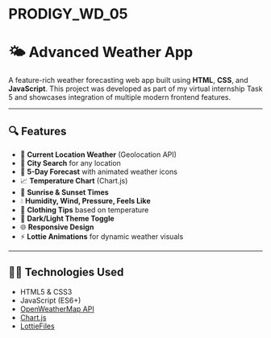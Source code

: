 # PRODIGY_WD_05
# 🌤️ Advanced Weather App

A feature-rich weather forecasting web app built using **HTML**, **CSS**, and **JavaScript**. This project was developed as part of my virtual internship Task 5 and showcases integration of multiple modern frontend features.

---

## 🔍 Features

- 📍 **Current Location Weather** (Geolocation API)
- 🔎 **City Search** for any location
- 📅 **5-Day Forecast** with animated weather icons
- 📈 **Temperature Chart** (Chart.js)
- 🌅 **Sunrise & Sunset Times**
- 💧 **Humidity, Wind, Pressure, Feels Like**
- 🧥 **Clothing Tips** based on temperature
- 🎨 **Dark/Light Theme Toggle**
- 🌐 **Responsive Design**
- ⚡ **Lottie Animations** for dynamic weather visuals

---

## 🧑‍💻 Technologies Used

- HTML5 & CSS3
- JavaScript (ES6+)
- [OpenWeatherMap API](https://openweathermap.org/)
- [Chart.js](https://www.chartjs.org/)
- [LottieFiles](https://lottiefiles.com/)


